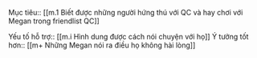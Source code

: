 Mục tiêu:: [[m.1 Biết được những người hứng thú với QC và hay chơi với Megan trong friendlist QC]] 

Yếu tố hỗ trợ:: [[m.i Hình dung được cách nói chuyện với họ]]
Ý tưởng tốt hơn:: [[m+ Những Megan nói ra điều họ không hài lòng]]

